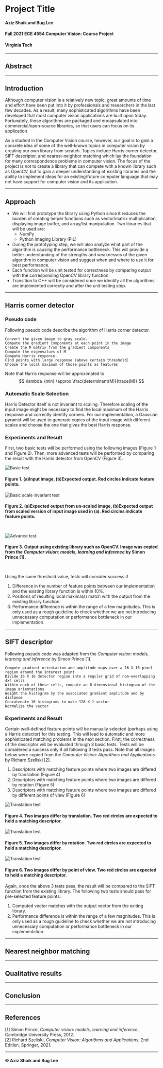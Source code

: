 <link rel="stylesheet" href="styles.css">

# Project Title
#### Aziz Shaik and Bug Lee
#### Fall 2021 ECE 4554 Computer Vision: Course Project
#### Virginia Tech
---
## Abstract



---
## Introduction

Although computer vision is a relatively new topic, great amounts of time and effort have been put into it by professionals and researchers in the last few decades. As a result, many sophisticated algorithms have been developed that most computer vision applications are built upon today. Fortunately, those algorithms are packaged and encapsulated into commercial/open-source libraries, so that users can focus on its application.  

As a student in the Computer Vision course, however, our goal is to gain a concrete idea of some of the well-known topics in computer vision by creating our own library from scratch. Topics include Harris corner detector, SIFT descriptor, and nearest-neighbor matching which lay the foundation for many correspondence problems in computer vision. The focus of the project is not to create a library that can compete with a known library such as OpenCV, but to gain a deeper understanding of existing libraries and the ability to implement ideas for an existing/future computer language that may not have support for computer vision and its application.

---
## Approach

- We will first prototype the library using Python since it reduces the burden of creating helper functions such as vector/matrix multiplication, displaying image buffer, and array/list manipulation. Two libraries that will be used are: 
  - NumPy
  - Python Imaging Library (PIL)
- During the prototyping step, we will also analyze what part of the algorithm is causing the performance bottleneck. This will provide a better understanding of the strengths and weaknesses of the given algorithm in computer vision and suggest when and where to use it for best performance.
- Each function will be unit tested for correctness by comparing output with the corresponding OpenCV library function.  
- Transition to C++ will be considered once we identify all the algorithms are implemented correctly and after the unit testing step.

---

## Harris corner detector
### **Pseudo code**
Following pseudo code describe the algorithm of Harris corner detector.

    Convert the given image to gray scale. 
    Compute the gradient components at each point in the image
    Create the M matrix from the gradient components
    Compute the eigenvalues of M
    Compute Harris response. 
    Find points with large response (above certain threshold)
    Choose the local maximum of those points as features

 Note that Harris response will be approximated to
 $$
 \lambda_{min} \approx \frac{determinant(M)}{trace(M)}
 $$

### **Automatic Scale Selection**
Harris Detector itself is not invariant to scaling. Therefore scaling of the input image might be necessary to find the local maximum of the Harris response and correctly identify corners. 
For our implementation, a Gaussian pyramid will be used to generate copies of the input image with different scales and choose the one that gives the best Harris response.

### **Experiments and Result**
First, two basic tests will be performed using the following images (Figure 1 and Figure 2).
Then, more advanced tests will be performed by comparing the result with the Harris detector from OpenCV (Figure 3).

![Basic test](images/harris_expected_result1.png)

#### Figure 1. (a)Input image, (b)Expected output. Red circles indicate feature points.  

![Basic scale invariant test](images/harris_expected_result3.png)

#### Figure 2. (a)Expected output from un-scaled image, (b)Expected output from scaled version of input image used in (a). Red circles indicate feature points.  

` `

![Advance test](images/harris_expected_result2.png)
#### Figure 3. Output using existing library such as OpenCV. Image was copied from the *Computer vision: models, learning and inference* by Simon Prince [1]. 

` `

Using the same threshold value, tests will consider success if
1. Difference in the number of feature points between our implementation and the existing library function is within 10%.  
2. Positions of resulting local maxima(s) match with the output from the existing library function.
3. Performance difference is within the range of a few magnitudes. This is only used as a rough guideline to check whether we are not introducing unnecessary computation or performance bottleneck in our implementation.


---
## SIFT descriptor
Following pseudo code was adapted from the *Computer vision: models, learning and inference* by Simon Prince [1]. 

    Compute gradient orientation and amplitude maps over a 16 X 16 pixel region around the interest point
    Divide 16 X 16 detector region into a regular grid of non-overlapping 4x4 cells
    Within each of these cells, compute an 8 dimensional histogram of the image orientations
    Weight the histogram by the associated gradient amplitude and by distance 
    Concatenate 16 histograms to make 128 X 1 vector
    Normalize the vector

### **Experiments and Result**
Certain well-defined feature points will be manually selected (perhaps using a Harris detector) for this testing. This will lead to automatic and more sophisticated matching problems in the next section. First, the correctness of the descriptor will be evaluated through 3 basic tests. Tests will be considered a success only if all following 3 tests pass. Note that all images below were copied from the *Computer Vision: Algorithms and Applications* by Richard Szeliski [2].
 1. Descriptors with matching feature points where two images are differed by translation (Figure 4)
 2. Descriptors with matching feature points where two images are differed by rotation (Figure 5)
 3. Descriptors with matching feature points where two images are differed by different points of view (Figure 6)
 
![Translation test](images/sift_expected_result2.png)

#### Figure 4. Two images differ by translation. Two red circles are expected to hold a matching descriptor.

![Translation test](images/sift_expected_result1.png)

#### Figure 5. Two images differ by rotation. Two red circles are expected to hold a matching descriptor.

![Translation test](images/sift_expected_result3.png)

#### Figure 6. Two images differ by point of view. Two red circles are expected to hold a matching descriptor.

Again, once the above 3 tests pass, the result will be compared to the SIFT function from the existing library. The following two tests should pass for pre-selected feature points:

1. Computed vector matches with the output vector from the exiting library. 
2. Performance difference is within the range of a few magnitudes. This is only used as a rough guideline to check whether we are not introducing unnecessary computation or performance bottleneck in our implementation.

---
## Nearest neighbor matching




---
## Qualitative results



---
## Conclusion



---
## References
[1] Simon Prince, *Computer vision: models, learning and inference*, Cambridge University Press, 2012.  
[2] Richard Szeliski, *Computer Vision: Algorithms and Applications*, 2nd Edition, Springer, 2021.

---
#### © Aziz Shaik and Bug Lee

